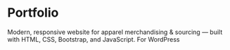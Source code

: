 # Portfolio
Modern, responsive website for apparel merchandising &amp; sourcing — built with HTML, CSS, Bootstrap, and JavaScript. For WordPress 
